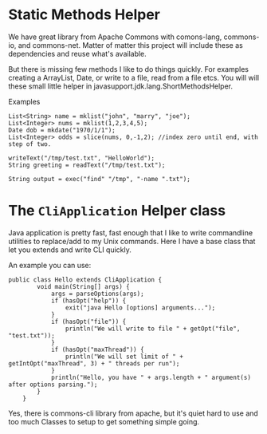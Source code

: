 # Static Methods Helper #

We have great library from Apache Commons with comons-lang, commons-io, and commons-net. Matter of matter this project will include these as dependencies and reuse what's available.

But there is missing few methods I like to do things quickly. For examples creating a ArrayList, Date, or write to a file, read from a file etcs. You will will these small little helper in javasupport.jdk.lang.ShortMethodsHelper.

Examples
```
List<String> name = mklist("john", "marry", "joe");
List<Integer> nums = mklist(1,2,3,4,5);
Date dob = mkdate("1970/1/1");
List<Integer> odds = slice(nums, 0,-1,2); //index zero until end, with step of two.

writeText("/tmp/test.txt", "HelloWorld");
String greeting = readText("/tmp/test.txt");

String output = exec("find" "/tmp", "-name ".txt");
```


# The `CliApplication` Helper class #

Java application is pretty fast, fast enough that I like to write commandline utilities to replace/add to my Unix commands. Here I have a base class that let you extends and write CLI quickly.

An example you can use:
```
public class Hello extends CliApplication {
        void main(String[] args) { 
            args = parseOptions(args);
            if (hasOpt("help")) {
                exit("java Hello [options] arguments...");
            }        
            if (hasOpt("file")) {
                println("We will write to file " + getOpt("file", "test.txt"));
            } 
            if (hasOpt("maxThread")) {
                println("We will set limit of " + getIntOpt("maxThread", 3) + " threads per run");
            }
            println("Hello, you have " + args.length + " argument(s) after options parsing.");
        }
    }
```

Yes, there is commons-cli library from apache, but it's quiet hard to use and too much Classes to setup to get something simple going.
